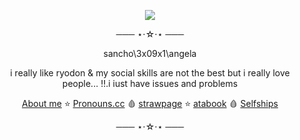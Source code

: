 
<p align=center>
<img src=https://github.com/user-attachments/assets/39ebefb5-607c-4e8d-a66a-dec1187ed4b2></p> 
<div align=center> 
 ─── ⋆⋅☆⋅⋆ ───
 
  sancho\3x09x1\angela
  
i really like ryodon & my social skills are not the best but i really love people... !!.i iust have issues and problems

   [About me](https://stellular.net/LCB34) ⭐
   [Pronouns.cc](https://pronouns.cc/@3x09x1) 🩸
    [strawpage](https://lcb34.straw.page/) ⭐
    [atabook](https://lcb34.atabook.org/) 🩸
    [Selfships](https://docs.google.com/spreadsheets/d/1-EU5Tw7m-dFdLTFfKA0BA86avOmRTfVgRsw-BfhHVnk/edit?usp=drivesdk)

   ─── ⋆⋅☆⋅⋆ ───
